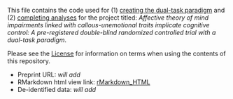 This file contains the code used for (1) [creating the dual-task paradigm](https://github.com/drewwint/pub_dual-task_tom_cog-ctrl_rct/tree/main/task) and (2) [completing analyses](https://github.com/drewwint/pub_dual-task_tom_cog-ctrl_rct/tree/main/analysis) for the project titled: *Affective theory of mind impairments linked with callous-unemotional traits implicate cognitive control: A pre-registered double-blind randomized controlled trial with a dual-task paradigm*.

Please see the [License](https://github.com/drewwint/pub_dual-task_tom_cog-ctrl_rct/blob/main/LICENSE) for information on terms when using the contents of this repository.

- Preprint URL: *will add*
- RMarkdown html view link: [rMarkdown_HTML](https://htmlpreview.github.io/?https://raw.githubusercontent.com/drewwint/pub_dual-task_tom_cog-ctrl_rct/refs/heads/main/analysis/dual-task-analysis.html?token=GHSAT0AAAAAAC24FXSLUB2LKEABOMNNGHIYZ2AYOCQ)
- De-identified data: *will add*
